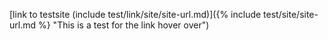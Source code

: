 [link to testsite (include test/link/site/site-url.md)]({% include test/site/site-url.md %} "This is a test for the link hover over")
